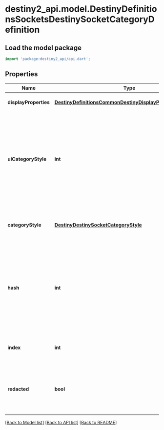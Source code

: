 # destiny2_api.model.DestinyDefinitionsSocketsDestinySocketCategoryDefinition

## Load the model package
```dart
import 'package:destiny2_api/api.dart';
```

## Properties
Name | Type | Description | Notes
------------ | ------------- | ------------- | -------------
**displayProperties** | [**DestinyDefinitionsCommonDestinyDisplayPropertiesDefinition**](DestinyDefinitionsCommonDestinyDisplayPropertiesDefinition.md) |  | [optional] [default to null]
**uiCategoryStyle** | **int** | A string hinting to the game&#39;s UI system about how the sockets in this category should be displayed.  BNet doesn&#39;t use it: it&#39;s up to you to find valid values and make your own special UI if you want to honor this category style. | [optional] [default to null]
**categoryStyle** | [**DestinyDestinySocketCategoryStyle**](DestinyDestinySocketCategoryStyle.md) | Same as uiCategoryStyle, but in a more usable enumeration form. | [optional] [default to null]
**hash** | **int** | The unique identifier for this entity. Guaranteed to be unique for the type of entity, but not globally.  When entities refer to each other in Destiny content, it is this hash that they are referring to. | [optional] [default to null]
**index** | **int** | The index of the entity as it was found in the investment tables. | [optional] [default to null]
**redacted** | **bool** | If this is true, then there is an entity with this identifier/type combination, but BNet is not yet allowed to show it. Sorry! | [optional] [default to null]

[[Back to Model list]](../README.md#documentation-for-models) [[Back to API list]](../README.md#documentation-for-api-endpoints) [[Back to README]](../README.md)


